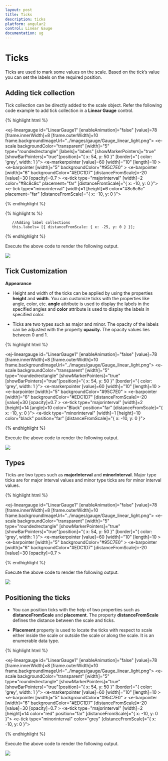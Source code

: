 ```yaml
---
layout: post
title: Ticks
description: ticks
platform: angular2
control: Linear Gauge
documentation: ug
---
```


# Ticks

Ticks are used to mark some values on the scale. Based on the tick’s value you can set the labels on the required position.

## Adding tick collection 

Tick collection can be directly added to the scale object. Refer the following code example to add tick collection in a **Linear Gauge** control.

{% highlight html %}

 <ej-lineargauge id="LinearGauge1" [enableAnimation]="false" [value]=78 [frame.innerWidth]=8 [frame.outerWidth]=10 frame.backgroundImageUrl="../images/gauge/Gauge_linear_light.png">
   <e-scales>
        <e-scale backgroundColor="transparent" [width]="5" type="roundedrectangle" [labels]="labels"
                                         [showMarkerPointers]="true" [showBarPointers]="true"[position]="{ x: 54, y: 50 }" [border]="{ color: 'grey', width: 1 }">
          <e-markerpointers>
              <e-markerpointer [value]=60 [width]="10" [length]=10 >
              </e-markerpointer>
           </e-markerpointers>	
           <e-barpointers>
              <e-barpointer [width]="5" backgroundColor="#95C7E0" >
              </e-barpointer>
              <e-barpointer [width]="6" backgroundColor="#EDC1D7" [distanceFromScale]=-20 [value]=30 [opacity]=0.7 >
              </e-barpointer>
           </e-barpointers>
          <e-ticks>
               <e-tick type="majorinterval" [width]=2 color="#8c8c8c" placement="far" [distanceFromScale]="{ x: -10, y: 0 }"></e-tick>
               <e-tick type="minorinterval" [width]=1 [height]=6 color="#8c8c8c" placement="far" [distanceFromScale]="{ x: -10, y: 0 }"></e-tick>
          </e-ticks>
        </e-scale>
   </e-scales>
</ej-lineargauge>

{% endhighlight %}

{% highlight ts %}

       //Adding label collections
       this.labels= [{ distanceFromScale: { x: -25, y: 0 } }];

{% endhighlight %}



Execute the above code to render the following output.

![](Ticks_images/Ticks_img1.png)



## Tick Customization

**Appearance**

* Height and width of the ticks can be applied by using the properties **height** and **width**. You can customize ticks with the properties like angle, color, etc. **angle** attribute is used to display the labels in the specified angles and **color** attribute is used to display the labels in specified color. 

* Ticks are two types such as major and minor. The opacity of the labels can be adjusted with the property **opacity.** The opacity values lies between 0 and 1.


{% highlight html %}

 <ej-lineargauge id="LinearGauge1" [enableAnimation]="false" [value]=78 [frame.innerWidth]=8 [frame.outerWidth]=10 frame.backgroundImageUrl="../images/gauge/Gauge_linear_light.png">
   <e-scales>
        <e-scale backgroundColor="transparent" [width]="5" type="roundedrectangle" 
                                         [showMarkerPointers]="true" [showBarPointers]="true"[position]="{ x: 54, y: 50 }" [border]="{ color: 'grey', width: 1 }">
          <e-markerpointers>
              <e-markerpointer [value]=60 [width]="10" [length]=10 >
              </e-markerpointer>
           </e-markerpointers>	
           <e-barpointers>
              <e-barpointer [width]="5" backgroundColor="#95C7E0" >
              </e-barpointer>
              <e-barpointer [width]="6" backgroundColor="#EDC1D7" [distanceFromScale]=-20 [value]=30 [opacity]=0.7 >
              </e-barpointer>
           </e-barpointers>
          <e-ticks>
               <e-tick type="majorinterval" [width]=2 [height]=14 [angle]=10 color="Black" position="far" [distanceFromScale]="{ x: -10, y: 0 }"></e-tick>
               <e-tick type="minorinterval" [width]=1 [height]=10 color="black" position="far" [distanceFromScale]="{ x: -10, y: 0 }"></e-tick>
          </e-ticks>
        </e-scale>
   </e-scales>
</ej-lineargauge>

{% endhighlight %}

Execute the above code to render the following output.

![](Ticks_images/Ticks_img2.png)

## Types

Ticks are two types such as **majorInterval** and **minorInterval**. Major type ticks are for major interval values and minor type ticks are for minor interval values.


{% highlight html %}

 <ej-lineargauge id="LinearGauge1" [enableAnimation]="false" [value]=78 [frame.innerWidth]=8 [frame.outerWidth]=10 frame.backgroundImageUrl="../images/gauge/Gauge_linear_light.png">
   <e-scales>
        <e-scale backgroundColor="transparent" [width]="5" type="roundedrectangle" 
                                         [showMarkerPointers]="true" [showBarPointers]="true"[position]="{ x: 54, y: 50 }" [border]="{ color: 'grey', width: 1 }">
          <e-markerpointers>
              <e-markerpointer [value]=60 [width]="10" [length]=10 >
              </e-markerpointer>
           </e-markerpointers>	
           <e-barpointers>
              <e-barpointer [width]="5" backgroundColor="#95C7E0" >
              </e-barpointer>
              <e-barpointer [width]="6" backgroundColor="#EDC1D7" [distanceFromScale]=-20 [value]=30 [opacity]=0.7 >
              </e-barpointer>
           </e-barpointers>
          <e-ticks>
               <e-tick type="majorinterval"></e-tick>
               <e-tick type="minorinterval"></e-tick>
          </e-ticks>
        </e-scale>
   </e-scales>
</ej-lineargauge>

{% endhighlight %}

Execute the above code to render the following output.



![](Ticks_images/Ticks_img3.png)

## Positioning the ticks

* You can position ticks with the help of two properties such as **distanceFromScale** and **placement**. The property **distanceFromScale** defines the distance between the scale and ticks. 

* **Placement** property is used to locate the ticks with respect to scale either inside the scale or outside the scale or along the scale. It is an enumerable data type.


{% highlight html %}

 <ej-lineargauge id="LinearGauge1" [enableAnimation]="false" [value]=78 [frame.innerWidth]=8 [frame.outerWidth]=10 frame.backgroundImageUrl="../images/gauge/Gauge_linear_light.png">
   <e-scales>
        <e-scale backgroundColor="transparent" [width]="5" type="roundedrectangle" 
                                         [showMarkerPointers]="true" [showBarPointers]="true"[position]="{ x: 54, y: 50 }" [border]="{ color: 'grey', width: 1 }">
          <e-markerpointers>
              <e-markerpointer [value]=60 [width]="10" [length]=10 >
              </e-markerpointer>
           </e-markerpointers>	
           <e-barpointers>
              <e-barpointer [width]="5" backgroundColor="#95C7E0" >
              </e-barpointer>
              <e-barpointer [width]="6" backgroundColor="#EDC1D7" [distanceFromScale]=-20 [value]=30 [opacity]=0.7 >
              </e-barpointer>
           </e-barpointers>
          <e-ticks>
               <e-tick type="majorinterval" [width]=2 [height]=14 color="red" position="far" [distanceFromScale]="{ x: -10, y: 0 }"></e-tick>
               <e-tick type="minorinterval" color="grey" [distanceFromScale]="{ x: -10, y: 0 }"></e-tick>
          </e-ticks>
        </e-scale>
   </e-scales>
</ej-lineargauge>

{% endhighlight %}

Execute the above code to render the following output.



![](Ticks_images/Ticks_img4.png)

